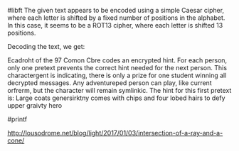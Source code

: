 #libft
The given text appears to be encoded using a simple Caesar cipher, where each letter is shifted by a fixed number of positions in the alphabet. In this case, it seems to be a ROT13 cipher, where each letter is shifted 13 positions.

Decoding the text, we get:

Ecadroht of the 97 Comon Cbre codes an encrypted hint. For
each person, only one pretext prevents the correct hint needed for
the next person. This charactergent is indicating, there is only a
prize for one student winning all decrypted messages. Any
adventureped person can play, like current orfrerm, but the
character will remain symlinkic. The hint for this first pretext is:
Large coats genersirktny comes with chips and four lobed hairs to defy
upper graivty hero

#printf


http://lousodrome.net/blog/light/2017/01/03/intersection-of-a-ray-and-a-cone/